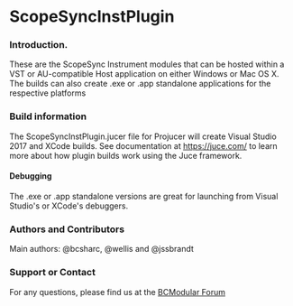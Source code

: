 ScopeSyncInstPlugin
===================
### Introduction.
These are the ScopeSync Instrument modules that can be hosted within a VST or AU-compatible Host application on either Windows or Mac OS X. The builds can also create .exe or .app standalone applications for the respective platforms

### Build information
The ScopeSyncInstPlugin.jucer file for Projucer will create Visual Studio 2017 and XCode builds. See documentation at https://juce.com/ to learn more about how plugin builds work using the Juce framework.

#### Debugging
The .exe or .app standalone versions are great for launching from Visual Studio's or XCode's debuggers.

### Authors and Contributors
Main authors: @bcsharc, @wellis and @jssbrandt

### Support or Contact
For any questions, please find us at the [BCModular Forum](http://www.bcmodular.co.uk/forum/)
